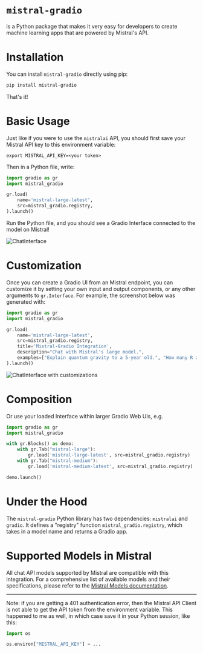 # `mistral-gradio`

is a Python package that makes it very easy for developers to create machine learning apps that are powered by Mistral's API.

# Installation

You can install `mistral-gradio` directly using pip:

```bash
pip install mistral-gradio
```

That's it! 

# Basic Usage

Just like if you were to use the `mistralai` API, you should first save your Mistral API key to this environment variable:

```
export MISTRAL_API_KEY=<your token>
```

Then in a Python file, write:

```python
import gradio as gr
import mistral_gradio

gr.load(
    name='mistral-large-latest',
    src=mistral_gradio.registry,
).launch()
```

Run the Python file, and you should see a Gradio Interface connected to the model on Mistral!

![ChatInterface](chatinterface.png)

# Customization 

Once you can create a Gradio UI from an Mistral endpoint, you can customize it by setting your own input and output components, or any other arguments to `gr.Interface`. For example, the screenshot below was generated with:

```py
import gradio as gr
import mistral_gradio

gr.load(
    name='mistral-large-latest',
    src=mistral_gradio.registry,
    title='Mistral-Gradio Integration',
    description="Chat with Mistral's large model.",
    examples=["Explain quantum gravity to a 5-year old.", "How many R are there in the word Strawberry?"]
).launch()
```
![ChatInterface with customizations](chatinterface_with_customization.png)

# Composition

Or use your loaded Interface within larger Gradio Web UIs, e.g.

```python
import gradio as gr
import mistral_gradio

with gr.Blocks() as demo:
    with gr.Tab("mistral-large"):
        gr.load('mistral-large-latest', src=mistral_gradio.registry)
    with gr.Tab("mistral-medium"):
        gr.load('mistral-medium-latest', src=mistral_gradio.registry)

demo.launch()
```

# Under the Hood

The `mistral-gradio` Python library has two dependencies: `mistralai` and `gradio`. It defines a "registry" function `mistral_gradio.registry`, which takes in a model name and returns a Gradio app.

# Supported Models in Mistral

All chat API models supported by Mistral are compatible with this integration. For a comprehensive list of available models and their specifications, please refer to the [Mistral Models documentation](https://docs.mistral.ai/models/).

-------

Note: if you are getting a 401 authentication error, then the Mistral API Client is not able to get the API token from the environment variable. This happened to me as well, in which case save it in your Python session, like this:

```python
import os

os.environ["MISTRAL_API_KEY"] = ...
```